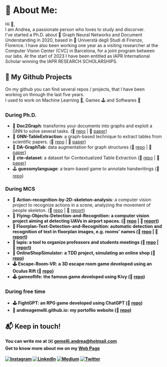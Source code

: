 # 💫 About Me:
Hi 👋,<br>
I am Andrea, a passionate person who loves to study and discorver.<br>
I've started a Ph.D. about 🌱 Graph Neural Networks and Document Understanding in 2020, based in 📍 Universtà degli Studi di Firenze, Florence. I have also been working one year as a visiting researcher at the Computer Vision Center (CVC) in Barcelona, for a joint program between our labs. At the start of 2023 I have been entitled as IAPR International Scholar winning the IAPR RESEARCH SCHOLARSHIPS.

## 📐 My Github Projects
On my github you can find several repos / projects, that I have been working on through the last five years. <br>
I used to work on Machine Learning 🧠, Games 🕹️ and Softwares 💾 

### During Ph.D.

<ul>
 <li> 🧠 <b>Doc2Graph</b>: transforms your documents into graphs and exploit a GNN to solve several tasks. (🔗 <a href="https://github.com/andreagemelli/doc2graph">repo</a> | 📄 <a href="https://link.springer.com/chapter/10.1007/978-3-031-25069-9_22">paper</a>)
 <li> 🧠 <b>GNN-TableExtraction</b>: a graph-based technique to extract tables from scientific papers. (🔗 <a href="https://github.com/andreagemelli/GNN-TableExtraction">repo</a> | 📄 <a href="https://ieeexplore.ieee.org/abstract/document/9956590">paper</a>)</li> 
 <li> 🧠 <b>DA-GraphTab</b>: data augmentation for graph structures (🔗 <a href="https://github.com/andreagemelli/DA-GraphTab">repo</a> | 📄 <a href="https://link.springer.com/chapter/10.1007/978-3-031-23028-8_25">paper</a>) </li>
 <li> 🧠 <b>cte-dataset</b>: a dataset for Contextualized Table Extraction (🔗 <a href="https://github.com/andreagemelli/cte-dataset">repo</a> | 📄 <a href="https://arxiv.org/abs/2302.01451">paper</a>) </li>
 <li> 🕹️ <b>guessmylanguage</b>: a team-based game to annotate handwritings (🔗 <a href="https://github.com/andreagemelli/guessmylanguage">repo</a>) </li>
</ul>

### During MCS

<ul>
 <li> 🧠 <b>Action-recognition-by-2D-skeleton-analysis</b>: a computer vision project to recognize actions in a scene, analyzing the movement of people skeleton. (🔗 <a href="https://github.com/andreagemelli/Action-recognition-by-2D-skeleton-analysis">repo</a> | 📄 <a href="https://drive.google.com/file/d/1yECSugcqAJb45LQHi9vpSeKmtnb5NHVk/view?usp=sharing">report</a>)
 <li> 🧠 <b>Flying-Objects-Detection-and-Recognition: a computer vision project aiming at detecting UAVs in airport spaces. (🔗 <a href="https://github.com/andreagemelli/Flying-Objects-Detection-and-Recognition">repo</a> | 📄 <a href="https://drive.google.com/file/d/1Uvw1y5_0kJhcN2HuGcNBxO5zeKJACSOX/view?usp=sharing">report</a>)</li>
 <li> 🧠 <b>Floorplan-Text-Detection-and-Recognition</b>: automatic detection and recognition of text in floorplan images, e.g. rooms' names (🔗 <a href="https://github.com/andreagemelli/Floorplan-Text-Detection-and-Recognition">repo</a> | 📄 <a href="https://drive.google.com/file/d/18L63UVQBivzCFA9xcP_imn7Hd6HP1Tws/view?usp=share_link">report</a>) </li>
 <li> 💾 <b>lapis</b>: a tool to organize professors and students meetings (🔗 <a href="https://github.com/andreagemelli/lapis">repo</a> | 📄 <a href="https://drive.google.com/file/d/1u38wj37tNZgt7WIIwjBcQqH9VG0aFYA8/view?usp=share_link">report</a>) </li>
 <li> 💾 <b>OnlineShopSimulator</b>: a TDD project, simulating an online shop (🔗 <a href="https://github.com/andreagemelli/OnlineShopSimulator">repo</a>) </li>
 <li> 🕹️ <b>Escape-Room-VR</b>: a 3D escape room game developed using an Oculus Rift (🔗 <a href="https://github.com/andreagemelli/Escape-Room-VR">repo</a>) </li>
 <li> 🕹️ <b>gameoflife</b>: the famous game developed using Kivy (🔗 <a href="https://github.com/andreagemelli/gameoflife">repo</a>) </li>
</ul>

### During free time

<ul>
 <li> 🕹️ <b>FightGPT</b>: an RPG game developed using ChatGPT (🔗 <a href="https://github.com/andreagemelli/FightGPT">repo</a>) </li>
 <li> 💾 <b>andreagemelli.github.io</b>: my portoflio website (🔗 <a href="https://github.com/andreagemelli/andreagemelli.github.io ">repo</a>) </li> 
</ul>

## 📬 Keep in touch!
You can write me at ✉️ <a mailto="gemelli.andrea@hotmail.com">gemelli.andrea@hotmail.com</a><br>
Get to know more about me on my <a href="https://www.andreagemelli.me">Web Page</a>
<br>
<br>
[![Instagram](https://img.shields.io/badge/Instagram-%23E4405F.svg?logo=Instagram&logoColor=white)](https://instagram.com/_andrewtwins) [![LinkedIn](https://img.shields.io/badge/LinkedIn-%230077B5.svg?logo=linkedin&logoColor=white)](https://linkedin.com/in/andrea-gemelli) [![Medium](https://img.shields.io/badge/Medium-12100E?logo=medium&logoColor=white)](https://medium.com/@a_gemelli) [![Twitter](https://img.shields.io/badge/Twitter-%231DA1F2.svg?logo=Twitter&logoColor=white)](https://twitter.com/Andr3aGemelli)
